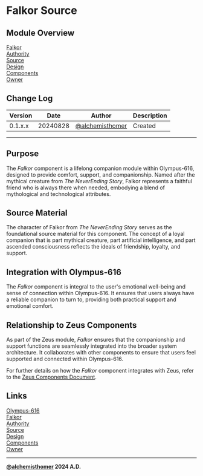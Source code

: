 # Falkor Source

## Module Overview
[Falkor](README.md)  
[Authority](../zeus/zeus.components.md)  
[Source](falkor.source.md)  
[Design](falkor.design.md)  
[Components](falkor.components.md)  
[Owner](https://github.com/alchemisthomer)  

## Change Log

| Version   | Date       | Author                                                   | Description   |
|-----------|------------|----------------------------------------------------------|---------------|
| 0.1.x.x   | 20240828   | [@alchemisthomer](https://github.com/alchemisthomer)     | Created       

---

## Purpose

The *Falkor* component is a lifelong companion module within Olympus-616, designed to provide comfort, support, and companionship. Named after the mythical creature from *The NeverEnding Story*, Falkor represents a faithful friend who is always there when needed, embodying a blend of mythological and technological attributes.

## Source Material

The character of Falkor from *The NeverEnding Story* serves as the foundational source material for this component. The concept of a loyal companion that is part mythical creature, part artificial intelligence, and part ascended consciousness reflects the ideals of friendship, loyalty, and support.

## Integration with Olympus-616

The *Falkor* component is integral to the user's emotional well-being and sense of connection within Olympus-616. It ensures that users always have a reliable companion to turn to, providing both practical support and emotional comfort.

## Relationship to Zeus Components

As part of the Zeus module, *Falkor* ensures that the companionship and support functions are seamlessly integrated into the broader system architecture. It collaborates with other components to ensure that users feel supported and connected within Olympus-616.

For further details on how the *Falkor* component integrates with Zeus, refer to the [Zeus Components Document](../zeus/zeus.components.md).

## Links
[Olympus-616](../../README.md)  
[Falkor](README.md)  
[Authority](https://github.com/alchemisthomer)  
[Source](falkor.source.md)  
[Design](falkor.design.md)  
[Components](falkor.components.md)  
[Owner](https://github.com/alchemisthomer)
***
**[@alchemisthomer](https://github.com/alchemisthomer)
2024 A.D.**
